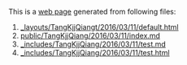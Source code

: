 This is a [web page](http://bigdata-mindstorms.github.io/jekyll-playground/public/TangKjjQiang/2016/03/11/index.html) generated from following files:

1. [_layouts/TangKjjQiangt/2016/03/11/default.html](https://github.com/bigdata-mindstorms/jekyll-playground/blob/gh-pages/_layouts/TangKjjQiang/2016/03/11/default.html)
2. [public/TangKjjQiang/2016/03/11/index.md](https://github.com/bigdata-mindstorms/jekyll-playground/blob/gh-pages/public/TangKjjQiang/2016/03/11/index.md)
3. [_includes/TangKjjQiang/2016/03/11/test.md](https://github.com/bigdata-mindstorms/jekyll-playground/blob/gh-pages/_includes/TangKjjQiang/2016/03/11/test.md)
4. [_includes/TangKjjQiang/2016/03/11/test.html](https://github.com/bigdata-mindstorms/jekyll-playground/blob/gh-pages/_includes/TangKjjQiang/2016/03/11/test.html)
